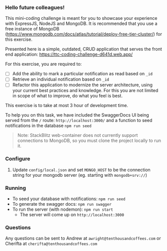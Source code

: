 ### Hello future colleagues!

This mini-coding challenge is meant for you to showcase your experience with ExpressJS, NodeJS and MongoDB. It is recommended that you use a free instance of MongoDB (https://www.mongodb.com/docs/atlas/tutorial/deploy-free-tier-cluster/) for this exercise.

Presented here is a simple, outdated, CRUD application that serves the front end application: https://ttc-coding-challenge-d641d.web.app/

For this exercise, you are required to:

- [ ] Add the ability to mark a particular notification as read based on `_id`
- [ ] Retrieve an individual notification based on `_id`
- [ ] Refactor this application to modernize the server architecture, using your current best practices and knowledge. For this you are not limited in scope of what to improve, do what you feel is best.

This exercise is to take at most 3 hour of development time.

To help you on this task, we have included the SwaggerDocs UI being served from the `/` route: `http://localhost:3000/` and a function to seed
notifications in the database `npm run seed`

> Note: StackBlitz web-container does not currently support connections to MongoDB, so you must clone the project locally to run it.

### Configure

1. Update `config/local.json` and set `MONGO_HOST` to be the connection string for your mongodb server (eg. starting with `mongodb+srv://`)

### Running

- To seed your database with notifications: `npm run seed`
- To generate the swagger docs: `npm run swagger`
- To run the server (with nodemon): `npm run start`
  - The server will come up on `http://localhost:3000`

### Questions

Any questions can be sent to Andrew at `awright@tenthousandcoffees.com` or Cherifta at `cherifta@tenthousandcoffees.com`